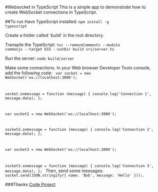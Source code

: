 #Websocket in TypeScript
This is a simple app to demonstrate how to create WebSocket connections in TypeScript.

##To run
Have TypeScript installed:
<code>npm install -g typescript</code>

Create a folder called 'build' in the root directory.

Transpile the TypeScript:
<code>tsc --removeComments --module commonjs --target ES5 --outDir build src/server.ts</code>

Run the server:
<code>node build/server</code>

Make some connections. In your Web browser Developer Tools console, add the following code:
  <code>
  var socket = new WebSocket('ws://localhost:3000');

  socket.onmessage = function (message) {
    console.log('Connection 1', message.data);
  };

  var socket2 = new WebSocket('ws://localhost:3000');

  socket2.onmessage = function (message) {
    console.log('Connection 2', message.data);
  };

  var socket3 = new WebSocket('ws://localhost:3000');

  socket3.onmessage = function (message) {
    console.log('Connection 3', message.data);
  };
  </code>
Then, send some messages:
  <code> socket.send(JSON.stringify({ name: 'Bob', message: 'Hello' }));. </code>

###Thanks
[Code Project](http://www.codeproject.com/Articles/871622/Writing-a-chat-server-using-Node-js-TypeScript-and)
